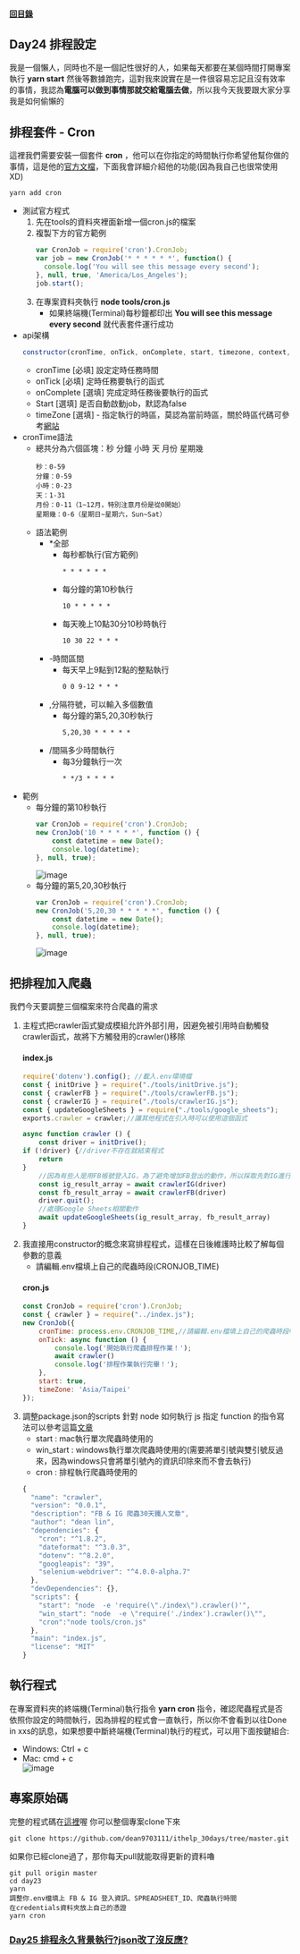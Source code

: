 #### [回目錄](../README.md)
## Day24 排程設定

我是一個懶人，同時也不是一個記性很好的人，如果每天都要在某個時間打開專案執行 **yarn start** 然後等數據跑完，這對我來說實在是一件很容易忘記且沒有效率的事情，我認為**電腦可以做到事情那就交給電腦去做**，所以我今天我要跟大家分享我是如何偷懶的

排程套件 - Cron
----
這裡我們需要安裝一個套件 **cron** ，他可以在你指定的時間執行你希望他幫你做的事情，這是他的[官方文檔](https://www.npmjs.com/package/cron)，下面我會詳細介紹他的功能(因為我自己也很常使用XD)  
```
yarn add cron
```
* 測試官方程式
    1. 先在tools的資料夾裡面新增一個cron.js的檔案
    2. 複製下方的官方範例
        ```js
        var CronJob = require('cron').CronJob;
        var job = new CronJob('* * * * * *', function() {
          console.log('You will see this message every second');
        }, null, true, 'America/Los_Angeles');
        job.start();
        ```
    3. 在專案資料夾執行 **node tools/cron.js**
        * 如果終端機(Terminal)每秒鐘都印出 **You will see this message every second** 就代表套件運行成功
* api架構
    ```js
    constructor(cronTime, onTick, onComplete, start, timezone, context, runOnInit, unrefTimeout)
    ```
    * cronTime [必填] 設定定時任務時間
    * onTick [必填] 定時任務要執行的函式
    * onComplete [選填] 完成定時任務後要執行的函式
    * Start [選填] 是否自動啟動job，默認為false
    * timeZone [選填] - 指定執行的時區，莫認為當前時區，關於時區代碼可參考[網站](https://www.zeitverschiebung.net/en/)
* cronTime語法
    * 總共分為六個區塊：秒 分鐘 小時 天 月份 星期幾
        ```
        秒：0-59
        分鐘：0-59
        小時：0-23
        天：1-31
        月份：0-11（1~12月，特別注意月份是從0開始）
        星期幾：0-6（星期日~星期六，Sun~Sat）
        ```
    * 語法範例
        * *全部
            * 每秒都執行(官方範例)
                ```
                * * * * * *
                ```
            * 每分鐘的第10秒執行
                ```
                10 * * * * *
                ```
            * 每天晚上10點30分10秒時執行
                ```
                10 30 22 * * *
                ```
        * -時間區間
            * 每天早上9點到12點的整點執行
                ```
                0 0 9-12 * * *
                ```
        * ,分隔符號，可以輸入多個數值
            * 每分鐘的第5,20,30秒執行
                ```
                5,20,30 * * * * *
                ```
        *  /間隔多少時間執行
            * 每3分鐘執行一次
                ```
                * */3 * * * *
                ```
* 範例
    * 每分鐘的第10秒執行
        ```js
        var CronJob = require('cron').CronJob;
        new CronJob('10 * * * * *', function () {
            const datetime = new Date();
            console.log(datetime);
        }, null, true);
        ```        
        ![image](./article_img/min.png)
    * 每分鐘的第5,20,30秒執行
        ```js
        var CronJob = require('cron').CronJob;
        new CronJob('5,20,30 * * * * *', function () {
            const datetime = new Date();
            console.log(datetime);
        }, null, true);
        ```
        ![image](./article_img/second.png)

把排程加入爬蟲
----
我們今天要調整三個檔案來符合爬蟲的需求  
1. 主程式把crawler函式變成模組允許外部引用，因避免被引用時自動觸發crawler函式，故將下方觸發用的crawler()移除
    #### index.js
    ```js
    require('dotenv').config(); //載入.env環境檔
    const { initDrive } = require("./tools/initDrive.js");
    const { crawlerFB } = require("./tools/crawlerFB.js");
    const { crawlerIG } = require("./tools/crawlerIG.js");
    const { updateGoogleSheets } = require("./tools/google_sheets");
    exports.crawler = crawler;//讓其他程式在引入時可以使用這個函式

    async function crawler () {
        const driver = initDrive();
    if (!driver) {//driver不存在就結束程式
        return
    }
        //因為有些人是用FB帳號登入IG，為了避免增加FB登出的動作，所以採取先對IG進行爬蟲
        const ig_result_array = await crawlerIG(driver)
        const fb_result_array = await crawlerFB(driver)
        driver.quit();
        //處理Google Sheets相關動作
        await updateGoogleSheets(ig_result_array, fb_result_array)
    }
    ```
2. 我直接用constructor的概念來寫排程程式，這樣在日後維護時比較了解每個參數的意義
    * 請編輯.env檔填上自己的爬蟲時段(CRONJOB_TIME)
    #### cron.js
    ```js
    const CronJob = require('cron').CronJob;
    const { crawler } = require("../index.js");
    new CronJob({
        cronTime: process.env.CRONJOB_TIME,//請編輯.env檔填上自己的爬蟲時段喔
        onTick: async function () {
            console.log('開始執行爬蟲排程作業！');
            await crawler()
            console.log('排程作業執行完畢！');
        },
        start: true,
        timeZone: 'Asia/Taipei'
    });
    ```
3. 調整package.json的scripts
    針對 node 如何執行 js 指定 function 的指令寫法可以參考這篇[文章](https://stackoverflow.com/questions/30782693/run-function-in-script-from-command-line-node-js)
    * start : mac執行單次爬蟲時使用的
    * win_start : windows執行單次爬蟲時使用的(需要將單引號與雙引號反過來，因為windows只會將單引號內的資訊印除來而不會去執行)
    * cron : 排程執行爬蟲時使用的
    ```js
    {
      "name": "crawler",
      "version": "0.0.1",
      "description": "FB & IG 爬蟲30天鐵人文章",
      "author": "dean lin",
      "dependencies": {
        "cron": "^1.8.2",
        "dateformat": "^3.0.3",
        "dotenv": "^8.2.0",
        "googleapis": "39",
        "selenium-webdriver": "^4.0.0-alpha.7"
      },
      "devDependencies": {},
      "scripts": {
        "start": "node  -e 'require(\"./index\").crawler()'",
        "win_start": "node  -e \"require('./index').crawler()\"",
        "cron":"node tools/cron.js"
      },
      "main": "index.js",
      "license": "MIT"
    }
    ```

執行程式
----
在專案資料夾的終端機(Terminal)執行指令 **yarn cron** 指令，確認爬蟲程式是否依照你設定的時間執行，因為排程的程式會一直執行，所以你不會看到以往Done in xxs的訊息，如果想要中斷終端機(Terminal)執行的程式，可以用下面按鍵組合:
* Windows: Ctrl + c
* Mac: cmd + c  
![image](./article_img/terminal.png)



專案原始碼
----
完整的程式碼在[這裡](https://github.com/dean9703111/ithelp_30days/tree/master/day23)喔
你可以整個專案clone下來  
```
git clone https://github.com/dean9703111/ithelp_30days/tree/master.git
```
如果你已經clone過了，那你每天pull就能取得更新的資料嚕  
```
git pull origin master
cd day23
yarn
調整你.env檔填上 FB & IG 登入資訊、SPREADSHEET_ID、爬蟲執行時間
在credentials資料夾放上自己的憑證
yarn cron
```
### [Day25 排程永久背景執行?json改了沒反應?](/day25/README.md)